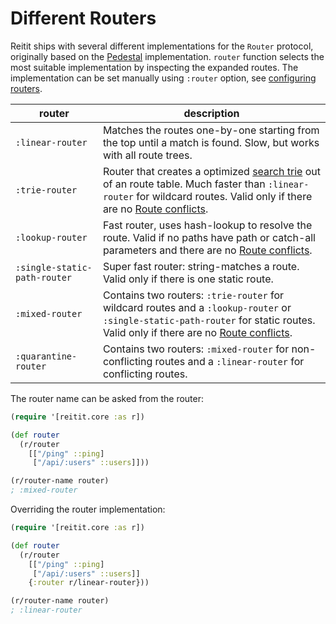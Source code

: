 # Different Routers

Reitit ships with several different implementations for the `Router` protocol, originally based on the [Pedestal](https://github.com/pedestal/pedestal/tree/master/route) implementation. `router` function selects the most suitable implementation by inspecting the expanded routes. The implementation can be set manually using `:router` option, see [configuring routers](advanced/configuring_routers.md).

| router                        | description |
| ------------------------------|-------------|
| `:linear-router`              | Matches the routes one-by-one starting from the top until a match is found. Slow, but works with all route trees.
| `:trie-router`                | Router that creates a optimized [search trie](https://en.wikipedia.org/wiki/Trie) out of an route table. Much faster than `:linear-router` for wildcard routes. Valid only if there are no [Route conflicts](../basics/route_conflicts.md).
| `:lookup-router`              | Fast router, uses hash-lookup to resolve the route. Valid if no paths have path or catch-all parameters and there are no [Route conflicts](../basics/route_conflicts.md).
| `:single-static-path-router`  | Super fast router: string-matches a route. Valid only if there is one static route.
| `:mixed-router`               | Contains two routers: `:trie-router` for wildcard routes and a `:lookup-router` or `:single-static-path-router` for static routes. Valid only if there are no [Route conflicts](../basics/route_conflicts.md).
| `:quarantine-router`          | Contains two routers: `:mixed-router` for non-conflicting routes and a `:linear-router` for conflicting routes.

The router name can be asked from the router:

```clj
(require '[reitit.core :as r])

(def router
  (r/router
    [["/ping" ::ping]
     ["/api/:users" ::users]]))

(r/router-name router)
; :mixed-router
```

Overriding the router implementation:

```clj
(require '[reitit.core :as r])

(def router
  (r/router
    [["/ping" ::ping]
     ["/api/:users" ::users]]
    {:router r/linear-router}))

(r/router-name router)
; :linear-router
```

